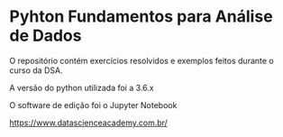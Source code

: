 # Pyhton Fundamentos para Análise de Dados

O repositório contém exercícios resolvidos e exemplos feitos durante o curso da DSA.

A versão do python utilizada foi a 3.6.x

O software de edição foi o Jupyter Notebook

https://www.datascienceacademy.com.br/
